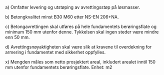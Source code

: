 a) Omfatter levering og utstøping av avrettingsstøp på løsmasser.

b) Betongkvalitet minst B30 M60 etter NS-EN 206+NA.

c) Betongavrettingen skal utføres på hele fundamentets berøringsflate og minimum 150 mm utenfor denne. Tykkelsen skal ingen steder være mindre enn 50 mm.

d) Avrettingsnøyaktigheten skal være slik at kravene til overdekning for armering i fundamentet med sikkerhet oppfylles.

x) Mengden måles som netto prosjektert areal, inkludert arealet inntil 150 mm utenfor fundamentets berøringsflate. Enhet: m2

